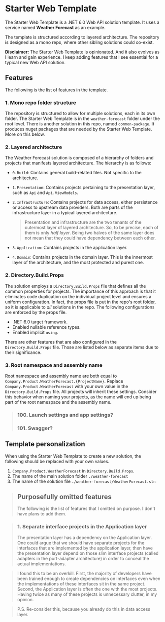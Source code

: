 # Starter Web Template
The Starter Web Template is a .NET 6.0 Web API solution template. It uses a service named **Weather Forecast** as an example. 

The template is structured according to layered architecture. The repository is designed as a mono repo, where other sibling solutions could co-exist.

**Disclaimer:** The Starter Web Template is opinionated. And it also evolves as I learn and gain experience. I keep adding features that I see essential for a typical new Web API solution.

## Features
The following is the list of features in the template.

### 1. Mono repo folder structure
The repository is structured to allow for multiple solutions, each in its own folder. The Starter Web Template is in the `weather-forecast` folder under the root level. There is another solution in this repo, named `common-package`. It produces nuget packages that are needed by the Starter Web Template. More on this below.

### 2. Layered architecture
The Weather Forecast solution is composed of a hierarchy of folders and projects that manifests layered architecture. The hierarchy is as follows:
* `0.Build`: Contains general build-related files. Not specific to the architecture.
* `1.Presentation`: Contains projects pertaining to the presentation layer, such as `Api` and `Api.ViewModels`.
* `2.Infrastructure`: Contains projects for data access, either persistence or access to upstream data providers. Both are parts of the infrastructure layer in a typical layered architecture.
    > Presentation and infrastructure are the two tenants of the outermost layer of layered architecture. So, to be precise, each of them is only _half layer_. Being two halves of the same layer does not mean that they could have dependency between each other.

* `3.Application`: Contains projects in the application layer.

* `4.Domain`: Contains projects in the domain layer. This is the innermost layer of the architecture, and the most protected and purest one. 

### 2. Directory.Build.Props
The solution employs a `Directory.Build.Props` file that defines all the common properties for projects. The importance of this approach is that it eliminates code duplication on the individual project level and ensures a uniform configuration. In fact, the props file is put in the repo's root folder, so it is applicable to _all_ solutions in the repo. The following configurations are enforced by the props file.
* .NET 6.0 target framework.
* Enabled nullable reference types.
* Enabled implicit `using`.

There are other features that are also configured in the `Directory.Build.Props` file. Those are listed below as separate items due to their significance.

### 3. Root namespace and assembly name
Root namespace and assembly name are both equal to `Company.Product.WeatherForecast.{ProjectName}`. Replace `Company.Product.WeatherForecast` with your own value in the `Directory.Build.Props` file. All projects will inherit these settings. Consider this behavior when naming your projects, as the name will end up being part of the root namespace and the assembly name.

>### 100. Launch settings and app settings?
>### 101. Swagger?

## Template personalization
When using the Starter Web Template to create a new solution, the following should be replaced with your own values.
1. `Company.Product.WeatherForecast` in `Directory.Build.Props`.
2. The name of the main solution folder `./weather-forecast`
3. The name of the solution file `./weather-forecast/WeatherForecast.sln`


>## Purposefully omitted features
>The following is the list of features that I omitted on purpose. I don't have plans to add them.

>### 1. Separate interface projects in the Application layer
>The presentation layer has a dependency on the Application layer. One could argue that we should have separate projects for the interfaces that are implemented by the application layer, then have the presentation layer depend on those slim interface projects (called adapters in the port-adapter architecture) in order to conceal the actual implementations. 

>I found this to be an overkill. First, the majority of developers have been trained enough to create dependencies on interfaces even when the implementations of these interfaces sit in the same project. Second, the Application layer is often the one with the most projects. Having twice as many of these projects is unnecessary clutter, in my opinion.

>P.S. Re-consider this, because you already do this in data access layer.